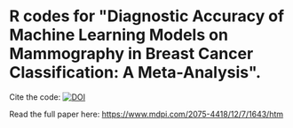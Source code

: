# R codes for "Diagnostic Accuracy of Machine Learning Models on Mammography in Breast Cancer Classification: A Meta-Analysis".

Cite the code: [![DOI](https://zenodo.org/badge/DOI/10.5281/zenodo.6786424.svg)](https://doi.org/10.5281/zenodo.6786424)

Read the full paper here: https://www.mdpi.com/2075-4418/12/7/1643/htm

